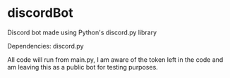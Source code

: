 # discordBot
Discord bot made using Python's discord.py library

Dependencies:
discord.py

All code will run from main.py, I am aware of the token left in the code and am leaving this as a public bot for testing purposes.
